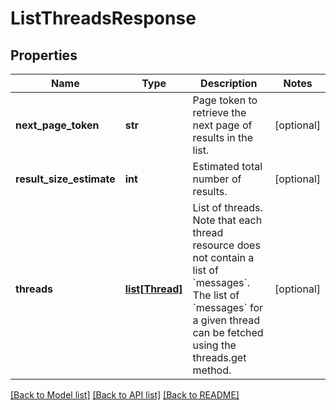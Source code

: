 # ListThreadsResponse

## Properties
Name | Type | Description | Notes
------------ | ------------- | ------------- | -------------
**next_page_token** | **str** | Page token to retrieve the next page of results in the list. | [optional] 
**result_size_estimate** | **int** | Estimated total number of results. | [optional] 
**threads** | [**list[Thread]**](Thread.md) | List of threads. Note that each thread resource does not contain a list of &#x60;messages&#x60;. The list of &#x60;messages&#x60; for a given thread can be fetched using the threads.get method. | [optional] 

[[Back to Model list]](../README.md#documentation-for-models) [[Back to API list]](../README.md#documentation-for-api-endpoints) [[Back to README]](../README.md)

